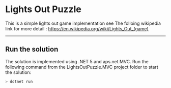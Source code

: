 # Lights Out Puzzle


This is a simple lights out game implementation
see The folloing wikipedia link for more detail : https://en.wikipedia.org/wiki/Lights_Out_(game) 

---
## Run the solution
The solution is implemented using .NET 5 and aps.net MVC.
Run the following command from the LightsOutPuzzle.MVC project folder to start the solution:
```bash
> dotnet run
```

